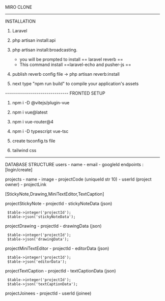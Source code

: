 
MIRO CLONE


______________________________________
INSTALLATION

1. Laravel

2. php artisan install:api

3. php artisan install:broadcasting. 

	- you will be prompted to install == laravel reverb ==
	- This command install  ==laravel-echo and pusher-js ==

4. publish  reverb config file -> php artisan reverb:install

5. next type "npm run build" to compile your application's assets

--------------------------------  FRONTED SETUP

1. npm i -D @vitejs/plugin-vue

1. npm i vue@latest

2. npm i vue-router@4

3. npm i -D typescript vue-tsc 

4. create tsconfig.ts file

4. tailwind css

---------------------------------------------------------------


DATABASE STRUCTURE 
users 
	- name
	- email
	- googleId
	  endpoints : [login/create]


projects
	- name
	- image
	- projectCode (uniqueId str 10)
	- userId (project owner)
	- projectLink


[StickyNote,Drawing,MiniTextEditor,TextCaption]

projectStickyNote
	- projectId
	- stickyNoteData (json)
	
	 $table->integer('projectId');
     $table->json('stickyNoteData');
	
projectDrawing
	- projectId
	- drawingData (json)

	 $table->integer('projectId');
     $table->json('drawingData');

	
projectMiniTextEditor
	- projectId
	- editorData (json)

	 $table->integer('projectId');
     $table->json('editorData');

projectTextCaption
	- projectId
	- textCaptionData (json)

	 $table->integer('projectId');
     $table->json('textCaptionData');

projectJoinees
	- projectId
	- userId (joinee)


